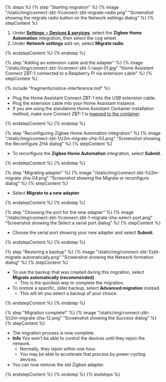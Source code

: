 <!---steps on migrating an existing ZHA network to a Home Assistant Connect ZBT-1 stick. -->

{% steps %}
{% step "Starting migration" %}
{% image "/static/img/connect-zbt-1/connect-zbt-migrate-radio.png" "Screenshot showing the migrate radio button on the Network settings dialog" %}
{% stepContent %}

1. Under [**Settings** > **Devices & services**](https://my.home-assistant.io/redirect/integrations/), select the **Zigbee Home Automation** integration, then select the cog wheel.
2. Under **Network settings** add-on, select **Migrate radio**.

{% endstepContent %}
{% endstep %}

{% step "Adding an extension cable and the adapter" %}
{% image "/static/img/connect-zbt-1/connect-zbt-1-raspi-01.jpg" "Home Assistant Connect&nbsp;ZBT-1 connected to a Raspberry Pi via extension cable" %}
{% stepContent %}

{% include "fragments/notice-interference.md" %}

- Plug the Home Assistant Connect&nbsp;ZBT-1 into the USB extension cable.
- Plug the extension cable into your Home Assistant instance.
- If you are using the standalone Home Assistant Container installation method, make sure Connect&nbsp;ZBT-1 is [mapped to the container](https://www.home-assistant.io/installation/linux#exposing-devices).

{% endstepContent %}
{% endstep %}

{% step "Reconfiguring Zigbee Home Automation integration" %}
{% image "/static/img/connect-zbt-1/z2m-migrate-zha-03.png" "Screenshot showing the Reconfigure ZHA dialog" %}
{% stepContent %}

- To reconfigure the **Zigbee Home Automation** integration, select **Submit**.

{% endstepContent %}
{% endstep %}

{% step "Migrating adapter" %}
{% image "/static/img/connect-zbt-1/z2m-migrate-zha-04.png" "Screenshot showing the Migrate or reconfigure dialog" %}
{% stepContent %}

- Select **Migrate to a new adapter**.

{% endstepContent %}
{% endstep %}

{% step "Choosing the port for the new adapter" %}
{% image "/static/img/connect-zbt-1/connect-zbt-1-migrate-zha-select-port.png" "Screenshot showing the Select a serial port dialog" %}
{% stepContent %}

- Choose the serial port showing your new adapter and select **Submit**.

{% endstepContent %}
{% endstep %}

{% step "Restoring a backup" %}
{% image "/static/img/connect-zbt-1/zbt-migrate-automatically.png" "Screenshot showing the Network formation dialog" %}
{% stepContent %}

- To use the backup that was created during this migration, select **Migrate automatically (recommended)**.
  - This is the quickest way to complete the migration.
- To restore a specific, older backup, select **Advanced migration** instead.
  - This will let you select a backup of your choice.

{% endstepContent %}
{% endstep %}

{% step "Migration complete!" %}
{% image "/static/img/connect-zbt-1/z2m-migrate-zha-12.png" "Screenshot showing the Success dialog" %}
{% stepContent %}

- The migration process is now complete.
- **Info** You won't be able to control the devices until they rejoin the network.
  - Normally, they rejoin within one hour.
  - You may be able to accelerate that process by power-cycling devices.
- You can now remove the old Zigbee adapter.

{% endstepContent %}
{% endstep %}
{% endsteps %}
